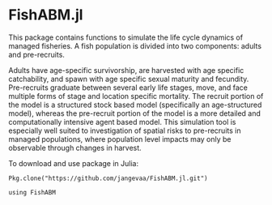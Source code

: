 # FishABM.jl
This package contains functions to simulate the life cycle dynamics of managed fisheries. A fish population is divided into two components: adults and pre-recruits.

Adults have age-specific survivorship, are harvested with age specific catchability, and spawn with age specific sexual maturity and fecundity. Pre-recruits graduate between several early life stages, move, and face multiple forms of stage and location specific mortality. The recruit portion of the model is a structured stock based model (specifically an age-structured model), whereas the pre-recruit portion of the model is a more detailed and computationally intensive agent based model. This simulation tool is especially well suited to investigation of spatial risks to pre-recruits in managed populations, where population level impacts may only be observable through changes in harvest.

To download and use package in Julia:

`Pkg.clone("https://github.com/jangevaa/FishABM.jl.git")`

`using FishABM`
